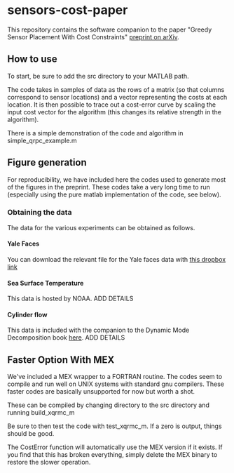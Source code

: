 # sensors-cost-paper

This repository contains the software companion
to the paper "Greedy Sensor Placement With Cost Constraints"
[preprint on arXiv](https://arxiv.org/abs/1805.03717).

## How to use

To start, be sure to add the src directory to your
MATLAB path.

The code takes in samples of data as the rows of
a matrix (so that columns correspond to sensor
locations) and a vector representing the costs
at each location. It is then possible to trace
out a cost-error curve by scaling the input cost
vector for the algorithm (this changes its relative
strength in the algorithm).

There is a simple demonstration of the code and
algorithm in simple_qrpc_example.m

## Figure generation

For reproducibility, we have included here the
codes used to generate most of the figures in the
preprint. These codes take a very long time to run
(especially using the pure matlab implementation
of the code, see below).

### Obtaining the data

The data for the various experiments can be
obtained as follows.

#### Yale Faces

You can download the relevant file for the
Yale faces data with
[this dropbox link](https://www.dropbox.com/s/vp1pl8jriy5twzf/YaleB_32x32.mat?dl=0)

#### Sea Surface Temperature

This data is hosted by NOAA. ADD DETAILS

#### Cylinder flow

This data is included with the companion to the
Dynamic Mode Decomposition book [here](http://dmdbook.com/).
ADD DETAILS

## Faster Option With MEX

We've included a MEX wrapper to a FORTRAN routine.
The codes seem to compile and run well on UNIX systems
with standard gnu compilers. These faster codes are
basically unsupported for now but worth a shot.

These can be compiled by changing directory to
the src directory and running build_xqrmc_m

Be sure to then test the code with test_xqrmc_m.
If a zero is output, things should be good.

The CostError function will automatically use the
MEX version if it exists.
If you find that this has broken everything, simply
delete the MEX binary to restore the slower operation.